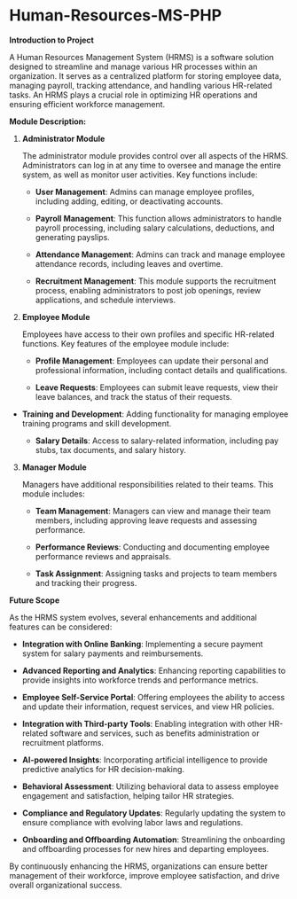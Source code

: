 # Human-Resources-MS-PHP
**Introduction to Project**

A Human Resources Management System (HRMS) is a software solution designed to streamline and manage various HR processes within an organization. It serves as a centralized platform for storing employee data, managing payroll, tracking attendance, and handling various HR-related tasks. An HRMS plays a crucial role in optimizing HR operations and ensuring efficient workforce management.

**Module Description:**

1. **Administrator Module**
   
   The administrator module provides control over all aspects of the HRMS. Administrators can log in at any time to oversee and manage the entire system, as well as monitor user activities. Key functions include:

   - **User Management**: Admins can manage employee profiles, including adding, editing, or deactivating accounts.
   
   - **Payroll Management**: This function allows administrators to handle payroll processing, including salary calculations, deductions, and generating payslips.

   - **Attendance Management**: Admins can track and manage employee attendance records, including leaves and overtime.

   - **Recruitment Management**: This module supports the recruitment process, enabling administrators to post job openings, review applications, and schedule interviews.

2. **Employee Module**

   Employees have access to their own profiles and specific HR-related functions. Key features of the employee module include:

   - **Profile Management**: Employees can update their personal and professional information, including contact details and qualifications.
   
   - **Leave Requests**: Employees can submit leave requests, view their leave balances, and track the status of their requests.
   
- **Training and Development**: Adding functionality for managing employee training programs and skill development.

   - **Salary Details**: Access to salary-related information, including pay stubs, tax documents, and salary history.

3. **Manager Module**

   Managers have additional responsibilities related to their teams. This module includes:

   - **Team Management**: Managers can view and manage their team members, including approving leave requests and assessing performance.

   - **Performance Reviews**: Conducting and documenting employee performance reviews and appraisals.

   - **Task Assignment**: Assigning tasks and projects to team members and tracking their progress.

**Future Scope**

As the HRMS system evolves, several enhancements and additional features can be considered:

- **Integration with Online Banking**: Implementing a secure payment system for salary payments and reimbursements.

- **Advanced Reporting and Analytics**: Enhancing reporting capabilities to provide insights into workforce trends and performance metrics.

- **Employee Self-Service Portal**: Offering employees the ability to access and update their information, request services, and view HR policies.

- **Integration with Third-party Tools**: Enabling integration with other HR-related software and services, such as benefits administration or recruitment platforms.

- **AI-powered Insights**: Incorporating artificial intelligence to provide predictive analytics for HR decision-making.

- **Behavioral Assessment**: Utilizing behavioral data to assess employee engagement and satisfaction, helping tailor HR strategies.

- **Compliance and Regulatory Updates**: Regularly updating the system to ensure compliance with evolving labor laws and regulations.

- **Onboarding and Offboarding Automation**: Streamlining the onboarding and offboarding processes for new hires and departing employees.

By continuously enhancing the HRMS, organizations can ensure better management of their workforce, improve employee satisfaction, and drive overall organizational success.